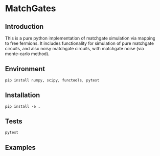 # MatchGates


## Introduction
This is a pure python implementation of matchgate simulation via mapping to free fermions. It includes functionality for simulation of pure matchgate circuits, and also noisy matchgate circuits, with matchgate noise (via monte-carlo method).

## Environment
    pip install numpy, scipy, functools, pytest

## Installation
    pip install -e .

## Tests
    pytest

## Examples
